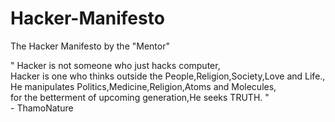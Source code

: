 # Hacker-Manifesto
The Hacker Manifesto by  the "Mentor"

" Hacker is not someone who just hacks computer,</br>
Hacker is one who thinks outside the People,Religion,Society,Love and Life.,</br>
He manipulates Politics,Medicine,Religion,Atoms and Molecules,</br>
for the betterment of upcoming generation,He seeks TRUTH. "</br>
                  - ThamoNature</br>
